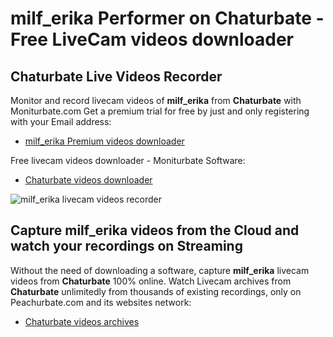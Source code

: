 # milf_erika Performer on Chaturbate - Free LiveCam videos downloader

## Chaturbate Live Videos Recorder

Monitor and record livecam videos of **milf_erika** from **Chaturbate** with Moniturbate.com
Get a premium trial for free by just and only registering with your Email address:
* [milf_erika Premium videos downloader](https://moniturbate.com/request-demo-licence-key.html)

Free livecam videos downloader - Moniturbate Software:
* [Chaturbate videos downloader](https://moniturbate.com/moniturbate-download-software.html)

![milf_erika livecam videos recorder](https://peachurnet.com/templates/moniturbate-software.png)


## Capture milf_erika videos from the Cloud and watch your recordings on Streaming

Without the need of downloading a software, capture **milf_erika** livecam videos from **Chaturbate** 100% online.
Watch Livecam archives from **Chaturbate** unlimitedly from thousands of existing recordings, only on Peachurbate.com and its websites network:
* [Chaturbate videos archives](https://peachurnet.com/)
